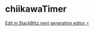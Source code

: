 # chiikawaTimer

[Edit in StackBlitz next generation editor ⚡️](https://stackblitz.com/~/github.com/Michelle600/chiikawaTimer)